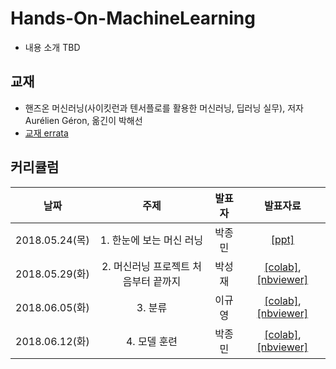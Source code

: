 # Hands-On-MachineLearning

 * 내용 소개 TBD
 
## 교재

  * 핸즈온 머신러닝(사이킷런과 텐서플로를 활용한 머신러닝, 딥러닝 실무), 저자 Aurélien Géron, 옮긴이 박해선
  * [교재 errata](https://tensorflow.blog/%ED%95%B8%EC%A6%88%EC%98%A8-%EB%A8%B8%EC%8B%A0%EB%9F%AC%EB%8B%9D/)
  
## 커리큘럼

| 날짜 | 주제 | 발표자 | 발표자료 |
|:---:|:---:|:----:|:------:|
| 2018.05.24(목) | 1. 한눈에 보는 머신 러닝 | 박종민 | [[ppt]](https://goo.gl/6qFTEB) |
| 2018.05.29(화) | 2. 머신러닝 프로젝트 처음부터 끝까지 | 박성재 | [[colab]](https://colab.research.google.com/github/machinelearning-pangyo/Hands-On-MachineLearning/blob/master/02_end_to_end/housing.ipynb), [[nbviewer]](http://nbviewer.jupyter.org/github/machinelearning-pangyo/Hands-On-MachineLearning/blob/master/02_end_to_end/housing.ipynb) |
| 2018.06.05(화) | 3. 분류 | 이규영 | [[colab]](), [[nbviewer]]() |
| 2018.06.12(화) | 4. 모델 훈련 | 박종민 | [[colab]](https://colab.research.google.com/github/machinelearning-pangyo/Hands-On-MachineLearning/blob/master/04_training_linear_models.ipynb), [[nbviewer]](http://nbviewer.jupyter.org/github/machinelearning-pangyo/Hands-On-MachineLearning/blob/master/04_training_linear_models.ipynb) |
